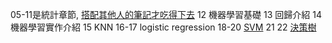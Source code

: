 05-11是統計章節, [搭配其他人的筆記才吃得下去](https://medium.com/@baubibi/%E9%80%9F%E8%A8%98ai%E8%AA%B2%E7%A8%8B-%E7%B5%B1%E8%A8%88%E8%88%87%E8%B3%87%E6%96%99%E5%88%86%E6%9E%90-%E4%B8%80-d3efa1e42db5)
12 機器學習基礎
13 回歸介紹
14 機器學習實作介紹
15 KNN
16-17 logistic regression
18-20 [SVM](https://docs.google.com/presentation/d/1t5WjXI_pwcWvEYDaCquGEjJI8MvyIkhiZW4PqdtAXSs/edit#slide=id.p1)
21
22 [決策樹](https://docs.google.com/presentation/d/1GY6Z14ybAu0xxVZI03iBjUHg206LOZ-1KWTVP-af9FA/edit#slide=id.p1)
